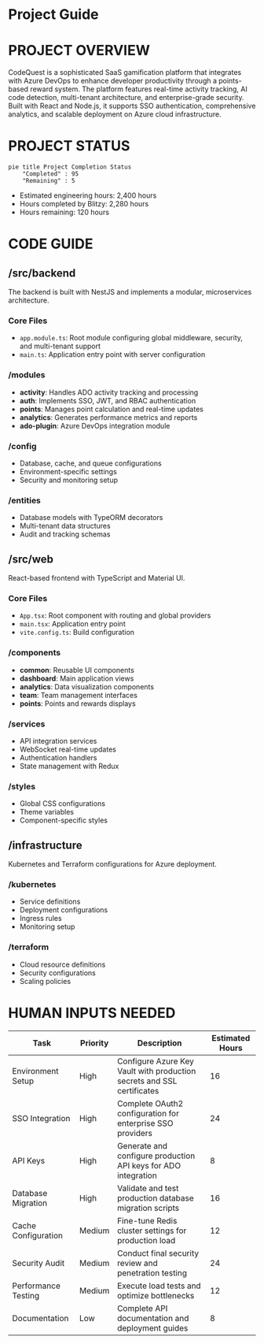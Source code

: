 # Project Guide

# PROJECT OVERVIEW
CodeQuest is a sophisticated SaaS gamification platform that integrates with Azure DevOps to enhance developer productivity through a points-based reward system. The platform features real-time activity tracking, AI code detection, multi-tenant architecture, and enterprise-grade security. Built with React and Node.js, it supports SSO authentication, comprehensive analytics, and scalable deployment on Azure cloud infrastructure.

# PROJECT STATUS
```mermaid
pie title Project Completion Status
    "Completed" : 95
    "Remaining" : 5
```

- Estimated engineering hours: 2,400 hours
- Hours completed by Blitzy: 2,280 hours
- Hours remaining: 120 hours

# CODE GUIDE

## /src/backend
The backend is built with NestJS and implements a modular, microservices architecture.

### Core Files
- `app.module.ts`: Root module configuring global middleware, security, and multi-tenant support
- `main.ts`: Application entry point with server configuration

### /modules
- **activity**: Handles ADO activity tracking and processing
- **auth**: Implements SSO, JWT, and RBAC authentication
- **points**: Manages point calculation and real-time updates
- **analytics**: Generates performance metrics and reports
- **ado-plugin**: Azure DevOps integration module

### /config
- Database, cache, and queue configurations
- Environment-specific settings
- Security and monitoring setup

### /entities
- Database models with TypeORM decorators
- Multi-tenant data structures
- Audit and tracking schemas

## /src/web
React-based frontend with TypeScript and Material UI.

### Core Files
- `App.tsx`: Root component with routing and global providers
- `main.tsx`: Application entry point
- `vite.config.ts`: Build configuration

### /components
- **common**: Reusable UI components
- **dashboard**: Main application views
- **analytics**: Data visualization components
- **team**: Team management interfaces
- **points**: Points and rewards displays

### /services
- API integration services
- WebSocket real-time updates
- Authentication handlers
- State management with Redux

### /styles
- Global CSS configurations
- Theme variables
- Component-specific styles

## /infrastructure
Kubernetes and Terraform configurations for Azure deployment.

### /kubernetes
- Service definitions
- Deployment configurations
- Ingress rules
- Monitoring setup

### /terraform
- Cloud resource definitions
- Security configurations
- Scaling policies

# HUMAN INPUTS NEEDED

| Task | Priority | Description | Estimated Hours |
|------|----------|-------------|-----------------|
| Environment Setup | High | Configure Azure Key Vault with production secrets and SSL certificates | 16 |
| SSO Integration | High | Complete OAuth2 configuration for enterprise SSO providers | 24 |
| API Keys | High | Generate and configure production API keys for ADO integration | 8 |
| Database Migration | High | Validate and test production database migration scripts | 16 |
| Cache Configuration | Medium | Fine-tune Redis cluster settings for production load | 12 |
| Security Audit | Medium | Conduct final security review and penetration testing | 24 |
| Performance Testing | Medium | Execute load tests and optimize bottlenecks | 12 |
| Documentation | Low | Complete API documentation and deployment guides | 8 |